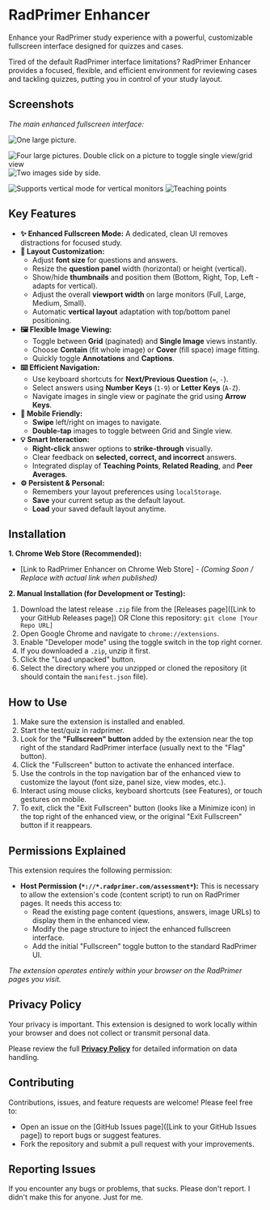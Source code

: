 # RadPrimer Enhancer

Enhance your RadPrimer study experience with a powerful, customizable fullscreen interface designed for quizzes and cases.

Tired of the default RadPrimer interface limitations? RadPrimer Enhancer provides a focused, flexible, and efficient environment for reviewing cases and tackling quizzes, putting you in control of your study layout.

## Screenshots

*The main enhanced fullscreen interface:*

![One large picture.](1.png) 

![Four large pictures. Double click on a picture to toggle single view/grid view](2.png) ![Two images side by side.](3.png)

![Supports vertical mode for vertical monitors](4.png) ![Teaching points](5.png)



## Key Features

*   **✨ Enhanced Fullscreen Mode:** A dedicated, clean UI removes distractions for focused study.
*   **📐 Layout Customization:**
    *   Adjust **font size** for questions and answers.
    *   Resize the **question panel** width (horizontal) or height (vertical).
    *   Show/hide **thumbnails** and position them (Bottom, Right, Top, Left - adapts for vertical).
    *   Adjust the overall **viewport width** on large monitors (Full, Large, Medium, Small).
    *   Automatic **vertical layout** adaptation with top/bottom panel positioning.
*   **🖼️ Flexible Image Viewing:**
    *   Toggle between **Grid** (paginated) and **Single Image** views instantly.
    *   Choose **Contain** (fit whole image) or **Cover** (fill space) image fitting.
    *   Quickly toggle **Annotations** and **Captions**.
*   **⌨️ Efficient Navigation:**
    *   Use keyboard shortcuts for **Next/Previous Question** (`=`, `-`).
    *   Select answers using **Number Keys** (`1-9`) or **Letter Keys** (`A-Z`).
    *   Navigate images in single view or paginate the grid using **Arrow Keys**.
*   **📱 Mobile Friendly:**
    *   **Swipe** left/right on images to navigate.
    *   **Double-tap** images to toggle between Grid and Single view.
*   **💡 Smart Interaction:**
    *   **Right-click** answer options to **strike-through** visually.
    *   Clear feedback on **selected, correct, and incorrect** answers.
    *   Integrated display of **Teaching Points**, **Related Reading**, and **Peer Averages**.
*   **⚙️ Persistent & Personal:**
    *   Remembers your layout preferences using `localStorage`.
    *   **Save** your current setup as the default layout.
    *   **Load** your saved default layout anytime.

## Installation

**1. Chrome Web Store (Recommended):**

*   [Link to RadPrimer Enhancer on Chrome Web Store] - *(Coming Soon / Replace with actual link when published)*

**2. Manual Installation (for Development or Testing):**

1.  Download the latest release `.zip` file from the [Releases page]([Link to your GitHub Releases page]) OR Clone this repository: `git clone [Your Repo URL]`
2.  Open Google Chrome and navigate to `chrome://extensions`.
3.  Enable "Developer mode" using the toggle switch in the top right corner.
4.  If you downloaded a `.zip`, unzip it first.
5.  Click the "Load unpacked" button.
6.  Select the directory where you unzipped or cloned the repository (it should contain the `manifest.json` file).

## How to Use

1.  Make sure the extension is installed and enabled.
2.  Start the test/quiz in radprimer.
3.  Look for the **"Fullscreen" button** added by the extension near the top right of the standard RadPrimer interface (usually next to the "Flag" button).
4.  Click the "Fullscreen" button to activate the enhanced interface.
5.  Use the controls in the top navigation bar of the enhanced view to customize the layout (font size, panel size, view modes, etc.).
6.  Interact using mouse clicks, keyboard shortcuts (see Features), or touch gestures on mobile.
7.  To exit, click the "Exit Fullscreen" button (looks like a Minimize icon) in the top right of the enhanced view, or the original "Exit Fullscreen" button if it reappears.

## Permissions Explained

This extension requires the following permission:

*   **Host Permission (`*://*.radprimer.com/assessment*`):** This is necessary to allow the extension's code (content script) to run on RadPrimer pages. It needs this access to:
    *   Read the existing page content (questions, answers, image URLs) to display them in the enhanced view.
    *   Modify the page structure to inject the enhanced fullscreen interface.
    *   Add the initial "Fullscreen" toggle button to the standard RadPrimer UI.

*The extension operates entirely within your browser on the RadPrimer pages you visit.*

## Privacy Policy

Your privacy is important. This extension is designed to work locally within your browser and does not collect or transmit personal data.

Please review the full [**Privacy Policy**](privacy.md) for detailed information on data handling.

## Contributing

Contributions, issues, and feature requests are welcome! Please feel free to:

*   Open an issue on the [GitHub Issues page]([Link to your GitHub Issues page]) to report bugs or suggest features.
*   Fork the repository and submit a pull request with your improvements.

## Reporting Issues

If you encounter any bugs or problems, that sucks. Please don't report. I didn't make this for anyone. Just for me.


